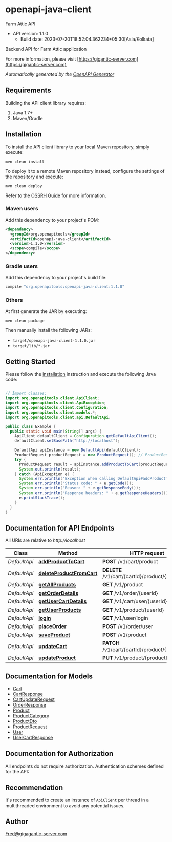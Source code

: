 # openapi-java-client

Farm Attic API
- API version: 1.1.0
  - Build date: 2023-07-20T18:52:04.362234+05:30[Asia/Kolkata]

Backend API for Farm Attic application

  For more information, please visit [https://gigantic-server.com](https://gigantic-server.com)

*Automatically generated by the [OpenAPI Generator](https://openapi-generator.tech)*


## Requirements

Building the API client library requires:
1. Java 1.7+
2. Maven/Gradle

## Installation

To install the API client library to your local Maven repository, simply execute:

```shell
mvn clean install
```

To deploy it to a remote Maven repository instead, configure the settings of the repository and execute:

```shell
mvn clean deploy
```

Refer to the [OSSRH Guide](http://central.sonatype.org/pages/ossrh-guide.html) for more information.

### Maven users

Add this dependency to your project's POM:

```xml
<dependency>
  <groupId>org.openapitools</groupId>
  <artifactId>openapi-java-client</artifactId>
  <version>1.1.0</version>
  <scope>compile</scope>
</dependency>
```

### Gradle users

Add this dependency to your project's build file:

```groovy
compile "org.openapitools:openapi-java-client:1.1.0"
```

### Others

At first generate the JAR by executing:

```shell
mvn clean package
```

Then manually install the following JARs:

* `target/openapi-java-client-1.1.0.jar`
* `target/lib/*.jar`

## Getting Started

Please follow the [installation](#installation) instruction and execute the following Java code:

```java

// Import classes:
import org.openapitools.client.ApiClient;
import org.openapitools.client.ApiException;
import org.openapitools.client.Configuration;
import org.openapitools.client.models.*;
import org.openapitools.client.api.DefaultApi;

public class Example {
  public static void main(String[] args) {
    ApiClient defaultClient = Configuration.getDefaultApiClient();
    defaultClient.setBasePath("http://localhost");

    DefaultApi apiInstance = new DefaultApi(defaultClient);
    ProductRequest productRequest = new ProductRequest(); // ProductRequest | 
    try {
      ProductRequest result = apiInstance.addProductToCart(productRequest);
      System.out.println(result);
    } catch (ApiException e) {
      System.err.println("Exception when calling DefaultApi#addProductToCart");
      System.err.println("Status code: " + e.getCode());
      System.err.println("Reason: " + e.getResponseBody());
      System.err.println("Response headers: " + e.getResponseHeaders());
      e.printStackTrace();
    }
  }
}

```

## Documentation for API Endpoints

All URIs are relative to *http://localhost*

Class | Method | HTTP request | Description
------------ | ------------- | ------------- | -------------
*DefaultApi* | [**addProductToCart**](docs/DefaultApi.md#addProductToCart) | **POST** /v1/cart/product | 
*DefaultApi* | [**deleteProductFromCart**](docs/DefaultApi.md#deleteProductFromCart) | **DELETE** /v1/cart/{cartId}/product/{productId} | 
*DefaultApi* | [**getAllProducts**](docs/DefaultApi.md#getAllProducts) | **GET** /v1/product | 
*DefaultApi* | [**getOrderDetails**](docs/DefaultApi.md#getOrderDetails) | **GET** /v1/order/{userId} | 
*DefaultApi* | [**getUserCartDetails**](docs/DefaultApi.md#getUserCartDetails) | **GET** /v1/cart/user/{userId} | 
*DefaultApi* | [**getUserProducts**](docs/DefaultApi.md#getUserProducts) | **GET** /v1/product/{userId} | 
*DefaultApi* | [**login**](docs/DefaultApi.md#login) | **GET** /v1/user/login | 
*DefaultApi* | [**placeOrder**](docs/DefaultApi.md#placeOrder) | **POST** /v1/order/user | 
*DefaultApi* | [**saveProduct**](docs/DefaultApi.md#saveProduct) | **POST** /v1/product | 
*DefaultApi* | [**updateCart**](docs/DefaultApi.md#updateCart) | **PATCH** /v1/cart/{cartId}/product/{productId} | 
*DefaultApi* | [**updateProduct**](docs/DefaultApi.md#updateProduct) | **PUT** /v1/product/{productId} | 


## Documentation for Models

 - [Cart](docs/Cart.md)
 - [CartResponse](docs/CartResponse.md)
 - [CartUpdateRequest](docs/CartUpdateRequest.md)
 - [OrderResponse](docs/OrderResponse.md)
 - [Product](docs/Product.md)
 - [ProductCategory](docs/ProductCategory.md)
 - [ProductDto](docs/ProductDto.md)
 - [ProductRequest](docs/ProductRequest.md)
 - [User](docs/User.md)
 - [UserCartResponse](docs/UserCartResponse.md)


## Documentation for Authorization

All endpoints do not require authorization.
Authentication schemes defined for the API:

## Recommendation

It's recommended to create an instance of `ApiClient` per thread in a multithreaded environment to avoid any potential issues.

## Author

Fred@gigagantic-server.com

